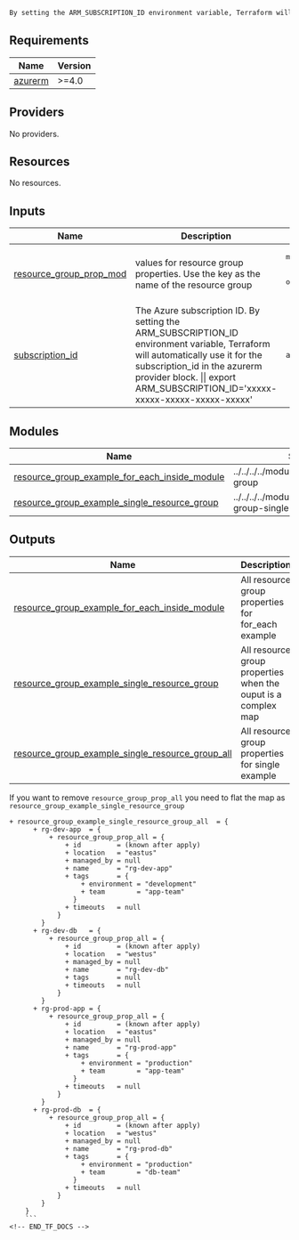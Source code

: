 <!-- BEGIN_TF_DOCS -->
```bash 
By setting the ARM_SUBSCRIPTION_ID environment variable, Terraform will automatically use it for the subscription_id in the azurerm provider block. ||  export ARM_SUBSCRIPTION_ID='xxxxx-xxxxx-xxxxx-xxxxx-xxxxx' 
````

## Requirements

| Name | Version |
|------|---------|
| <a name="requirement_azurerm"></a> [azurerm](#requirement\_azurerm) | >=4.0 |
## Providers

No providers.
## Resources

No resources. 
## Inputs

| Name | Description | Type | Default | Required |
|------|-------------|------|---------|:--------:|
| <a name="input_resource_group_prop_mod"></a> [resource\_group\_prop\_mod](#input\_resource\_group\_prop\_mod) | values for resource group properties. Use the key as the name of the resource group | <pre>map(object({<br/>    location = optional(string)<br/>    tags     = optional(map(string), {})<br/>  }))</pre> | n/a | yes |
| <a name="input_subscription_id"></a> [subscription\_id](#input\_subscription\_id) | The Azure subscription ID. By setting the ARM\_SUBSCRIPTION\_ID environment variable, Terraform will automatically use it for the subscription\_id in the azurerm provider block. \|\|  export ARM\_SUBSCRIPTION\_ID='xxxxx-xxxxx-xxxxx-xxxxx-xxxxx' | `any` | n/a | yes |
## Modules

| Name | Source | Version |
|------|--------|---------|
| <a name="module_resource_group_example_for_each_inside_module"></a> [resource\_group\_example\_for\_each\_inside\_module](#module\_resource\_group\_example\_for\_each\_inside\_module) | ../../../../modules/azure/resource-group | n/a |
| <a name="module_resource_group_example_single_resource_group"></a> [resource\_group\_example\_single\_resource\_group](#module\_resource\_group\_example\_single\_resource\_group) | ../../../../modules/azure/resource-group-single | n/a |
## Outputs

| Name | Description |
|------|-------------|
| <a name="output_resource_group_example_for_each_inside_module"></a> [resource\_group\_example\_for\_each\_inside\_module](#output\_resource\_group\_example\_for\_each\_inside\_module) | All resource group properties for for\_each example |
| <a name="output_resource_group_example_single_resource_group"></a> [resource\_group\_example\_single\_resource\_group](#output\_resource\_group\_example\_single\_resource\_group) | All resource group properties when the ouput is a complex map |
| <a name="output_resource_group_example_single_resource_group_all"></a> [resource\_group\_example\_single\_resource\_group\_all](#output\_resource\_group\_example\_single\_resource\_group\_all) | All resource group properties for single example |

  
If you want to remove `resource_group_prop_all` you need to flat the map as `resource_group_example_single_resource_group`

```hcl
+ resource_group_example_single_resource_group_all  = {
      + rg-dev-app  = {
          + resource_group_prop_all = {
              + id         = (known after apply)
              + location   = "eastus"
              + managed_by = null
              + name       = "rg-dev-app"
              + tags       = {
                  + environment = "development"
                  + team        = "app-team"
                }
              + timeouts   = null
            }
        }
      + rg-dev-db   = {
          + resource_group_prop_all = {
              + id         = (known after apply)
              + location   = "westus"
              + managed_by = null
              + name       = "rg-dev-db"
              + tags       = null
              + timeouts   = null
            }
        }
      + rg-prod-app = {
          + resource_group_prop_all = {
              + id         = (known after apply)
              + location   = "eastus"
              + managed_by = null
              + name       = "rg-prod-app"
              + tags       = {
                  + environment = "production"
                  + team        = "app-team"
                }
              + timeouts   = null
            }
        }
      + rg-prod-db  = {
          + resource_group_prop_all = {
              + id         = (known after apply)
              + location   = "westus"
              + managed_by = null
              + name       = "rg-prod-db"
              + tags       = {
                  + environment = "production"
                  + team        = "db-team"
                }
              + timeouts   = null
            }
        }
    }
    ``` 
<!-- END_TF_DOCS -->